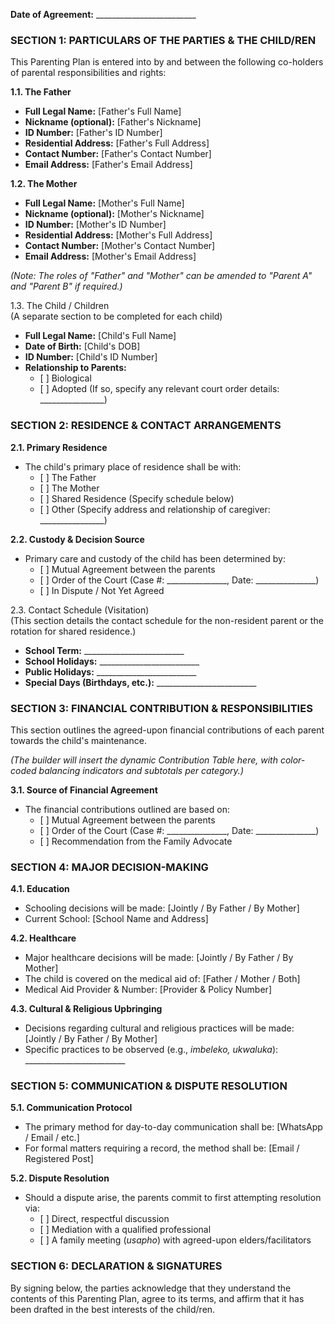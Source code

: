 **Date of Agreement:** \_\_\_\_\_\_\_\_\_\_\_\_\_\_\_\_\_\_\_\_\_\_\_\_\_

### SECTION 1: PARTICULARS OF THE PARTIES & THE CHILD/REN

This Parenting Plan is entered into by and between the following co-holders of parental responsibilities and rights:

**1.1. The Father**

* **Full Legal Name:** \[Father's Full Name\]  
* **Nickname (optional):** \[Father's Nickname\]  
* **ID Number:** \[Father's ID Number\]  
* **Residential Address:** \[Father's Full Address\]  
* **Contact Number:** \[Father's Contact Number\]  
* **Email Address:** \[Father's Email Address\]

**1.2. The Mother**

* **Full Legal Name:** \[Mother's Full Name\]  
* **Nickname (optional):** \[Mother's Nickname\]  
* **ID Number:** \[Mother's ID Number\]  
* **Residential Address:** \[Mother's Full Address\]  
* **Contact Number:** \[Mother's Contact Number\]  
* **Email Address:** \[Mother's Email Address\]

*(Note: The roles of "Father" and "Mother" can be amended to "Parent A" and "Parent B" if required.)*

1.3. The Child / Children  
(A separate section to be completed for each child)

* **Full Legal Name:** \[Child's Full Name\]  
* **Date of Birth:** \[Child's DOB\]  
* **ID Number:** \[Child's ID Number\]  
* **Relationship to Parents:**  
  * \[ \] Biological  
  * \[ \] Adopted (If so, specify any relevant court order details: \_\_\_\_\_\_\_\_\_\_\_\_\_\_\_\_)

### SECTION 2: RESIDENCE & CONTACT ARRANGEMENTS

**2.1. Primary Residence**

* The child's primary place of residence shall be with:  
  * \[ \] The Father  
  * \[ \] The Mother  
  * \[ \] Shared Residence (Specify schedule below)  
  * \[ \] Other (Specify address and relationship of caregiver: \_\_\_\_\_\_\_\_\_\_\_\_\_\_\_\_)

**2.2. Custody & Decision Source**

* Primary care and custody of the child has been determined by:  
  * \[ \] Mutual Agreement between the parents  
  * \[ \] Order of the Court (Case \#: \_\_\_\_\_\_\_\_\_\_\_\_\_\_\_, Date: \_\_\_\_\_\_\_\_\_\_\_\_\_\_\_)  
  * \[ \] In Dispute / Not Yet Agreed

2.3. Contact Schedule (Visitation)  
(This section details the contact schedule for the non-resident parent or the rotation for shared residence.)

* **School Term:** \_\_\_\_\_\_\_\_\_\_\_\_\_\_\_\_\_\_\_\_\_\_\_\_\_  
* **School Holidays:** \_\_\_\_\_\_\_\_\_\_\_\_\_\_\_\_\_\_\_\_\_\_\_\_\_  
* **Public Holidays:** \_\_\_\_\_\_\_\_\_\_\_\_\_\_\_\_\_\_\_\_\_\_\_\_\_  
* **Special Days (Birthdays, etc.):** \_\_\_\_\_\_\_\_\_\_\_\_\_\_\_\_\_\_\_\_\_\_\_\_\_

### SECTION 3: FINANCIAL CONTRIBUTION & RESPONSIBILITIES

This section outlines the agreed-upon financial contributions of each parent towards the child's maintenance.

*(The builder will insert the dynamic Contribution Table here, with color-coded balancing indicators and subtotals per category.)*

**3.1. Source of Financial Agreement**

* The financial contributions outlined are based on:  
  * \[ \] Mutual Agreement between the parents  
  * \[ \] Order of the Court (Case \#: \_\_\_\_\_\_\_\_\_\_\_\_\_\_\_, Date: \_\_\_\_\_\_\_\_\_\_\_\_\_\_\_)  
  * \[ \] Recommendation from the Family Advocate

### SECTION 4: MAJOR DECISION-MAKING

**4.1. Education**

* Schooling decisions will be made: \[Jointly / By Father / By Mother\]  
* Current School: \[School Name and Address\]

**4.2. Healthcare**

* Major healthcare decisions will be made: \[Jointly / By Father / By Mother\]  
* The child is covered on the medical aid of: \[Father / Mother / Both\]  
* Medical Aid Provider & Number: \[Provider & Policy Number\]

**4.3. Cultural & Religious Upbringing**

* Decisions regarding cultural and religious practices will be made: \[Jointly / By Father / By Mother\]  
* Specific practices to be observed (e.g., *imbeleko, ukwaluka*): \_\_\_\_\_\_\_\_\_\_\_\_\_\_\_\_\_\_\_\_\_\_\_\_\_

### SECTION 5: COMMUNICATION & DISPUTE RESOLUTION

**5.1. Communication Protocol**

* The primary method for day-to-day communication shall be: \[WhatsApp / Email / etc.\]  
* For formal matters requiring a record, the method shall be: \[Email / Registered Post\]

**5.2. Dispute Resolution**

* Should a dispute arise, the parents commit to first attempting resolution via:  
  * \[ \] Direct, respectful discussion  
  * \[ \] Mediation with a qualified professional  
  * \[ \] A family meeting (*usapho*) with agreed-upon elders/facilitators

### SECTION 6: DECLARATION & SIGNATURES

By signing below, the parties acknowledge that they understand the contents of this Parenting Plan, agree to its terms, and affirm that it has been drafted in the best interests of the child/ren.